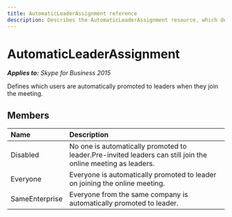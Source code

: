 ```yaml
---
title: AutomaticLeaderAssignment reference
description: Describes the AutomaticLeaderAssignment resource, which defines which users are promoted in a meeting, and describes the resource's members.
---
```

# AutomaticLeaderAssignment


_**Applies to:** Skype for Business 2015_

Defines which users are automatically promoted to leaders when they join the meeting.
            
## Members



|**Name**|**Description**|
|:-----|:-----|
|Disabled|No one is automatically promoted to leader.Pre-invited leaders can still join the online meeting as leaders.|
|Everyone|Everyone is automatically promoted to leader on joining the online meeting.|
|SameEnterprise|Everyone from the same company is automatically promoted to leader.|
